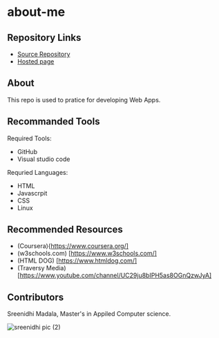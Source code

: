 # about-me

## Repository Links

* [Source Repository](https://github.com/Sreenidhi17/about-me) 
* [Hosted page](https://sreenidhi17.github.io/about-me/)

## About
 This repo is used to pratice for developing Web Apps.
 
 ## Recommanded Tools
 
 Required Tools:
 
 * GitHub
 * Visual studio code
 
  Requried Languages:
   * HTML
   * Javascrpit
   * CSS
   * Linux
   
  ## Recommended Resources
  
  * (Coursera){https://www.coursera.org/]
  * (w3schools.com) [https://www.w3schools.com/]
  * (HTML DOG) [https://www.htmldog.com/]
  * (Traversy Media) [https://www.youtube.com/channel/UC29ju8bIPH5as8OGnQzwJyA]
  
  ##  Contributors
  Sreenidhi Madala, Master's in Appiled Computer science.
  
  ![sreenidhi pic (2)](https://user-images.githubusercontent.com/69994220/92044903-d9736980-ed44-11ea-9335-f50911e13a05.jpg)

  
